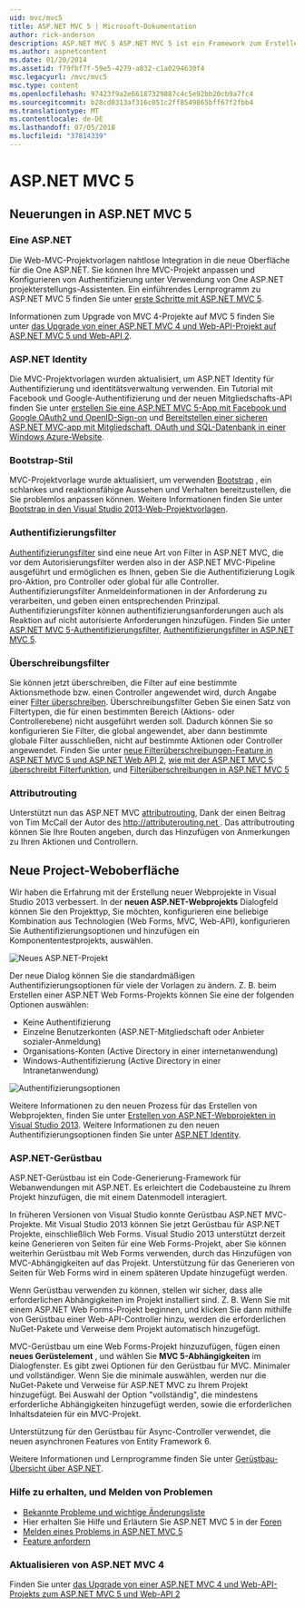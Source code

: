 ```yaml
---
uid: mvc/mvc5
title: ASP.NET MVC 5 | Microsoft-Dokumentation
author: rick-anderson
description: ASP.NET MVC 5 ASP.NET MVC 5 ist ein Framework zum Erstellen von skalierbaren, auf Standards basierende Webanwendungen, die mit bewährte Entwurfsmuster und die Leistungsfähigkeit von AS....
ms.author: aspnetcontent
ms.date: 01/20/2014
ms.assetid: f79fbf7f-59e5-4279-a832-c1a0294630f4
msc.legacyurl: /mvc/mvc5
msc.type: content
ms.openlocfilehash: 97423f9a2e66187329887c4c5e92bb20cb9a7fc4
ms.sourcegitcommit: b28cd0313af316c051c2ff8549865bff67f2fbb4
ms.translationtype: MT
ms.contentlocale: de-DE
ms.lasthandoff: 07/05/2018
ms.locfileid: "37814339"
---
```

<a name="aspnet-mvc-5"></a>ASP.NET MVC 5
====================
## <a name="whats-new-in-aspnet-mvc-5"></a>Neuerungen in ASP.NET MVC 5

### <a name="one-aspnet"></a>Eine ASP.NET

Die Web-MVC-Projektvorlagen nahtlose Integration in die neue Oberfläche für die One ASP.NET. Sie können Ihre MVC-Projekt anpassen und Konfigurieren von Authentifizierung unter Verwendung von One ASP.NET projekterstellungs-Assistenten. Ein einführendes Lernprogramm zu ASP.NET MVC 5 finden Sie unter [erste Schritte mit ASP.NET MVC 5](overview/getting-started/introduction/getting-started.md).

Informationen zum Upgrade von MVC 4-Projekte auf MVC 5 finden Sie unter [das Upgrade von einer ASP.NET MVC 4 und Web-API-Projekt auf ASP.NET MVC 5 und Web-API 2](overview/releases/how-to-upgrade-an-aspnet-mvc-4-and-web-api-project-to-aspnet-mvc-5-and-web-api-2.md).

### <a name="aspnet-identity"></a>ASP.NET Identity

Die MVC-Projektvorlagen wurden aktualisiert, um ASP.NET Identity für Authentifizierung und identitätsverwaltung verwenden. Ein Tutorial mit Facebook und Google-Authentifizierung und der neuen Mitgliedschafts-API finden Sie unter [erstellen Sie eine ASP.NET MVC 5-App mit Facebook und Google OAuth2 und OpenID-Sign-on](overview/security/create-an-aspnet-mvc-5-app-with-facebook-and-google-oauth2-and-openid-sign-on.md) und [Bereitstellen einer sicheren ASP.NET MVC-app mit Mitgliedschaft, OAuth und SQL-Datenbank in einer Windows Azure-Website](https://docs.microsoft.com/aspnet/core/security/authorization/secure-data).

### <a name="bootstrap"></a>Bootstrap-Stil

MVC-Projektvorlage wurde aktualisiert, um verwenden [Bootstrap](http://getbootstrap.com/) , ein schlankes und reaktionsfähige Aussehen und Verhalten bereitzustellen, die Sie problemlos anpassen können. Weitere Informationen finden Sie unter [Bootstrap in den Visual Studio 2013-Web-Projektvorlagen](../visual-studio/overview/2013/creating-web-projects-in-visual-studio.md#bootstrap).

### <a name="authentication-filters"></a>Authentifizierungsfilter

[Authentifizierungsfilter](http://www.dotnetcurry.com/showarticle.aspx?ID=957) sind eine neue Art von Filter in ASP.NET MVC, die vor dem Autorisierungsfilter werden also in der ASP.NET MVC-Pipeline ausgeführt und ermöglichen es Ihnen, geben Sie die Authentifizierung Logik pro-Aktion, pro Controller oder global für alle Controller. Authentifizierungsfilter Anmeldeinformationen in der Anforderung zu verarbeiten, und geben einen entsprechenden Prinzipal. Authentifizierungsfilter können authentifizierungsanforderungen auch als Reaktion auf nicht autorisierte Anforderungen hinzufügen. Finden Sie unter [ASP.NET MVC 5-Authentifizierungsfilter](http://www.dotnetcurry.com/showarticle.aspx?ID=957), [Authentifizierungsfilter in ASP.NET MVC 5](http://theshravan.net/blog/authentication-filters-in-asp-net-mvc-5/).

### <a name="filter-overrides"></a>Überschreibungsfilter

Sie können jetzt überschreiben, die Filter auf eine bestimmte Aktionsmethode bzw. einen Controller angewendet wird, durch Angabe einer [Filter überschreiben](http://www.davidhayden.me/blog/filter-overrides-in-asp-net-mvc-5). Überschreibungsfilter Geben Sie einen Satz von Filtertypen, die für einen bestimmten Bereich (Aktions- oder Controllerebene) nicht ausgeführt werden soll. Dadurch können Sie so konfigurieren Sie Filter, die global angewendet, aber dann bestimmte globale Filter ausschließen, nicht auf bestimmte Aktionen oder Controller angewendet. Finden Sie unter [neue Filterüberschreibungen-Feature in ASP.NET MVC 5 und ASP.NET Web API 2](https://weblogs.asp.net/imranbaloch/archive/2013/09/25/new-filter-overrides-in-asp-net-mvc-5-and-asp-net-web-api-2.aspx), [wie mit der ASP.NET MVC 5 überschreibt Filterfunktion](http://hackwebwith.net/how-to-use-the-asp-net-mvc-5-filter-overrides-feature/), und [Filterüberschreibungen in ASP.NET MVC 5](http://www.davidhayden.me/blog/filter-overrides-in-asp-net-mvc-5)

### <a name="attribute-routing"></a>Attributrouting

Unterstützt nun das ASP.NET MVC [attributrouting](https://blogs.msdn.com/b/webdev/archive/2013/10/17/attribute-routing-in-asp-net-mvc-5.aspx), Dank der einen Beitrag von Tim McCall der Autor des [ http://attributerouting.net ](http://attributerouting.net). Das attributrouting können Sie Ihre Routen angeben, durch das Hinzufügen von Anmerkungen zu Ihren Aktionen und Controllern.

## <a name="new-web-project-experience"></a>Neue Project-Weboberfläche

Wir haben die Erfahrung mit der Erstellung neuer Webprojekte in Visual Studio 2013 verbessert. In der **neuen ASP.NET-Webprojekts** Dialogfeld können Sie den Projekttyp, Sie möchten, konfigurieren eine beliebige Kombination aus Technologien (Web Forms, MVC, Web-API), konfigurieren Sie Authentifizierungsoptionen und hinzufügen ein Komponententestprojekts, auswählen.

![Neues ASP.NET-Projekt](mvc5/_static/image1.png)

Der neue Dialog können Sie die standardmäßigen Authentifizierungsoptionen für viele der Vorlagen zu ändern. Z. B. beim Erstellen einer ASP.NET Web Forms-Projekts können Sie eine der folgenden Optionen auswählen:

- Keine Authentifizierung
- Einzelne Benutzerkonten (ASP.NET-Mitgliedschaft oder Anbieter sozialer-Anmeldung)
- Organisations-Konten (Active Directory in einer internetanwendung)
- Windows-Authentifizierung (Active Directory in einer Intranetanwendung)

![Authentifizierungsoptionen](mvc5/_static/image2.png)

Weitere Informationen zu den neuen Prozess für das Erstellen von Webprojekten, finden Sie unter [Erstellen von ASP.NET-Webprojekten in Visual Studio 2013](../visual-studio/overview/2013/creating-web-projects-in-visual-studio.md). Weitere Informationen zu den neuen Authentifizierungsoptionen finden Sie unter [ASP.NET Identity](../identity/overview/index.md).

<a id="scaffold"></a>
### <a name="aspnet-scaffolding"></a>ASP.NET-Gerüstbau

ASP.NET-Gerüstbau ist ein Code-Generierung-Framework für Webanwendungen mit ASP.NET. Es erleichtert die Codebausteine zu Ihrem Projekt hinzufügen, die mit einem Datenmodell interagiert.

In früheren Versionen von Visual Studio konnte Gerüstbau ASP.NET MVC-Projekte. Mit Visual Studio 2013 können Sie jetzt Gerüstbau für ASP.NET Projekte, einschließlich Web Forms. Visual Studio 2013 unterstützt derzeit keine Generieren von Seiten für eine Web Forms-Projekt, aber Sie können weiterhin Gerüstbau mit Web Forms verwenden, durch das Hinzufügen von MVC-Abhängigkeiten auf das Projekt. Unterstützung für das Generieren von Seiten für Web Forms wird in einem späteren Update hinzugefügt werden.

Wenn Gerüstbau verwenden zu können, stellen wir sicher, dass alle erforderlichen Abhängigkeiten im Projekt installiert sind. Z. B. Wenn Sie mit einem ASP.NET Web Forms-Projekt beginnen, und klicken Sie dann mithilfe von Gerüstbau einer Web-API-Controller hinzu, werden die erforderlichen NuGet-Pakete und Verweise dem Projekt automatisch hinzugefügt.

MVC-Gerüstbau um eine Web Forms-Projekt hinzuzufügen, fügen einen **neues Gerüstelement** , und wählen Sie **MVC 5-Abhängigkeiten** im Dialogfenster. Es gibt zwei Optionen für den Gerüstbau für MVC. Minimaler und vollständiger. Wenn Sie die minimale auswählen, werden nur die NuGet-Pakete und Verweise für ASP.NET MVC zu Ihrem Projekt hinzugefügt. Bei Auswahl der Option "vollständig", die mindestens erforderliche Abhängigkeiten hinzugefügt werden, sowie die erforderlichen Inhaltsdateien für ein MVC-Projekt.

Unterstützung für den Gerüstbau für Async-Controller verwendet, die neuen asynchronen Features von Entity Framework 6.

Weitere Informationen und Lernprogramme finden Sie unter [Gerüstbau-Übersicht über ASP.NET](../visual-studio/overview/2013/aspnet-scaffolding-overview.md).

### <a name="getting-help-and-reporting-issues"></a>Hilfe zu erhalten, und Melden von Problemen

- [Bekannte Probleme und wichtige Änderungsliste](../visual-studio/overview/2013/release-notes.md#knownissues)
- Hier erhalten Sie Hilfe und Erläutern Sie ASP.NET MVC 5 in der [Foren](https://forums.asp.net/1146.aspx)
- [Melden eines Problems in ASP.NET MVC 5](https://github.com/aspnet/AspNetWebStack/issues)
- [Feature anfordern](http://aspnet.uservoice.com/forums/41201-asp-net-mvc)

### <a name="upgrading-from-aspnet-mvc-4"></a>Aktualisieren von ASP.NET MVC 4

Finden Sie unter [das Upgrade von einer ASP.NET MVC 4 und Web-API-Projekts zum ASP.NET MVC 5 und Web-API 2](overview/releases/how-to-upgrade-an-aspnet-mvc-4-and-web-api-project-to-aspnet-mvc-5-and-web-api-2.md)
